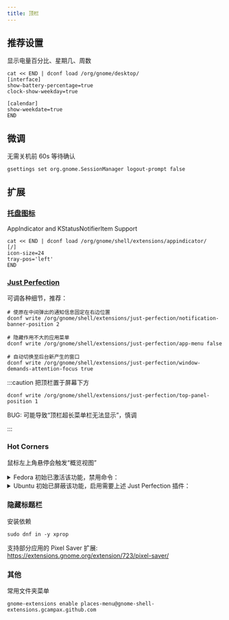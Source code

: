 ```yaml
---
title: 顶栏
---
```


## 推荐设置

显示电量百分比、星期几、周数

```shell
cat << END | dconf load /org/gnome/desktop/
[interface]
show-battery-percentage=true
clock-show-weekday=true

[calendar]
show-weekdate=true
END
```

## 微调

无需关机前 60s 等待确认

    gsettings set org.gnome.SessionManager logout-prompt false

## 扩展

### [托盘图标](https://extensions.gnome.org/extension/615/appindicator-support/)

AppIndicator and KStatusNotifierItem Support

```shell
cat << END | dconf load /org/gnome/shell/extensions/appindicator/
[/]
icon-size=24
tray-pos='left'
END
```

### [Just Perfection](https://extensions.gnome.org/extension/3843/just-perfection/)

可调各种细节，推荐：

```shell
# 使原在中间弹出的通知信息固定在右边位置
dconf write /org/gnome/shell/extensions/just-perfection/notification-banner-position 2

# 隐藏作用不大的应用菜单
dconf write /org/gnome/shell/extensions/just-perfection/app-menu false

# 自动切换至后台新产生的窗口
dconf write /org/gnome/shell/extensions/just-perfection/window-demands-attention-focus true
```

:::caution 把顶栏置于屏幕下方

    dconf write /org/gnome/shell/extensions/just-perfection/top-panel-position 1

BUG: 可能导致“顶栏超长菜单栏无法显示”，慎调

:::

### Hot Corners

鼠标左上角悬停会触发“概览视图”

<details className="let-details-to-gray">
    <summary>Fedora 初始已激活该功能，禁用命令：</summary>

    gsettings set org.gnome.desktop enable-hot-corners false

</details>

<details className="let-details-to-gray">
    <summary>Ubuntu 初始已屏蔽该功能，启用需要上述 Just Perfection 插件：</summary>

    dconf write /org/gnome/shell/extensions/just-perfection/hot-corner true

</details>

### 隐藏标题栏

安装依赖

    sudo dnf in -y xprop

支持部分应用的 Pixel Saver 扩展: https://extensions.gnome.org/extension/723/pixel-saver/

<!--
### gtk-title-bar

https://extensions.gnome.org/extension/1732/gtk-title-bar/
-->

### 其他

常用文件夹菜单

    gnome-extensions enable places-menu@gnome-shell-extensions.gcampax.github.com
